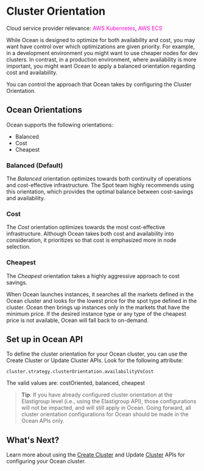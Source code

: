 # Cluster Orientation

Cloud service provider relevance: <font color="#FC01CC">AWS Kubernetes</font>, <font color="#FC01CC">AWS ECS</font>    

While Ocean is designed to optimize for both availability and cost, you may want have control over which optimizations are given priority. For example, in a development environment you might want to use cheaper nodes for dev clusters. In contrast, in a production environment, where availability is more important, you might want Ocean to apply a balanced orientation regarding cost and availability.

You can control the approach that Ocean takes by configuring the Cluster Orientation.

## Ocean Orientations

Ocean supports the following orientations:
- Balanced
- Cost
- Cheapest

### Balanced (Default)

The *Balanced* orientation optimizes towards both continuity of operations and cost-effective infrastructure. The Spot team highly recommends using this orientation, which provides the optimal balance between cost-savings and availability.

### Cost

The *Cost* orientation optimizes towards the most cost-effective infrastructure. Although Ocean takes both cost and availability into consideration, it prioritizes so that cost is emphasized more in node selection.   

### Cheapest

The *Cheapest* orientation takes a highly aggressive approach to cost savings.

When Ocean launches instances, it searches all the markets defined in the Ocean cluster and looks for the lowest price for the spot type defined in the cluster. Ocean then brings up instances only in the markets that have the minimum price. If the desired instance type or any type of the cheapest price is not available, Ocean will fall back to on-demand.

## Set up in Ocean API

To define the cluster orientation for your Ocean cluster, you can use the Create Cluster or Update Cluster APIs. Look for the following attribute:

```
cluster.strategy.clusterOrientation.availabilityVsCost
```

The valid values are: costOriented, balanced, cheapest

> **Tip**: If you have already configured cluster orientation at the Elastigroup level (i.e., using the Elastigroup API), those configurations will not be impacted, and will still apply in Ocean. Going forward, all cluster orientation configurations for Ocean should be made in the Ocean APIs only.

## What's Next?

Learn more about using the [Create Cluster](https://docs.spot.io/api/#operation/OceanAWSClusterCreate) and Update [Cluster](https://docs.spot.io/api/#operation/OceanAWSClusterUpdate) APIs for configuring your Ocean cluster.
